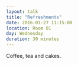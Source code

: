 ```yaml
---
layout: talk
title: "Refreshments"
date: 2016-01-27 11:15:00
location: Room 01
day: Wednesday
duration: 30 minutes
---
```


Coffee, tea and cakes.
